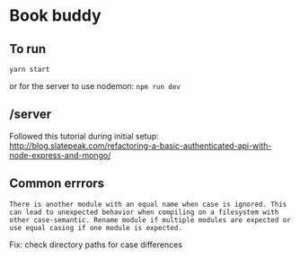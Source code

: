 # Book buddy

## To run

`yarn start `

or for the server to use nodemon:
`npm run dev`

## /server

Followed this tutorial during initial setup: http://blog.slatepeak.com/refactoring-a-basic-authenticated-api-with-node-express-and-mongo/

## Common errrors

`There is another module with an equal name when case is ignored.
This can lead to unexpected behavior when compiling on a filesystem with other case-semantic.
Rename module if multiple modules are expected or use equal casing if one module is expected.`

Fix: check directory paths for case differences
